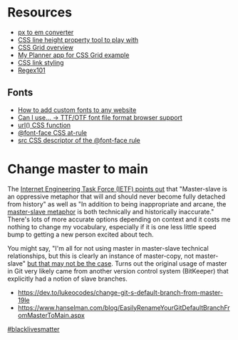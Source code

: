 # Resources
- [px to em converter](https://tinyurl.com/y78ezysh)
- [CSS line height property tool to play with](https://tinyurl.com/y72dqrzx)
- [CSS Grid overview](https://tinyurl.com/oavrhp8)
- [My Planner app for CSS Grid example](https://maretidris.github.io/planner-web-app/)
- [CSS link styling](https://tinyurl.com/ybk9onpv)
- [Regex101](https://tinyurl.com/y7dn8zqu)

## Fonts

- [How to add custom fonts to any website](https://tinyurl.com/y22akkgb)
- [Can I use... -> TTF/OTF font file format browser support](https://caniuse.com/#search=ttf)
- [url() CSS function](https://tinyurl.com/yboxsvp6)
- [@font-face CSS at-rule](https://developer.mozilla.org/en-US/docs/Web/CSS/@font-face)
- [src CSS descriptor of the @font-face rule](https://tinyurl.com/y8tvx7os)

# Change master to main

The
[Internet Engineering Task Force (IETF) points out](https://tools.ietf.org/id/draft-knodel-terminology-00.html#rfc.section.1.1.1)
that "Master-slave is an oppressive metaphor that will and should never become fully detached from history" as well as
"In addition to being inappropriate and arcane, the
[master-slave metaphor](https://github.com/bitkeeper-scm/bitkeeper/blob/master/doc/HOWTO.ask?WT.mc_id=-blog-scottha#L231-L232)
is both technically and historically inaccurate." There's lots of more accurate options depending on context and it
costs me nothing to change my vocabulary, especially if it is one less little speed bump to getting a new person excited
about tech.

You might say, "I'm all for not using master in master-slave technical relationships, but this is clearly an instance of
master-copy, not master-slave"
[but that may not be the case](https://mail.gnome.org/archives/desktop-devel-list/2019-May/msg00066.html). Turns out the
original usage of master in Git very likely came from another version control system (BitKeeper) that explicitly had a
notion of slave branches.

- https://dev.to/lukeocodes/change-git-s-default-branch-from-master-19le
- https://www.hanselman.com/blog/EasilyRenameYourGitDefaultBranchFromMasterToMain.aspx

[#blacklivesmatter](https://blacklivesmatter.com/)
